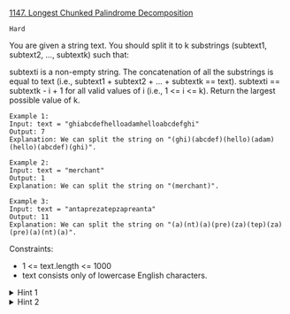[1147. Longest Chunked Palindrome Decomposition](https://leetcode.com/problems/longest-chunked-palindrome-decomposition/description/)

`Hard`

You are given a string text. You should split it to k substrings (subtext1, subtext2, ..., subtextk) such that:

subtexti is a non-empty string.
The concatenation of all the substrings is equal to text (i.e., subtext1 + subtext2 + ... + subtextk == text).
subtexti == subtextk - i + 1 for all valid values of i (i.e., 1 <= i <= k).
Return the largest possible value of k.

```
Example 1:
Input: text = "ghiabcdefhelloadamhelloabcdefghi"
Output: 7
Explanation: We can split the string on "(ghi)(abcdef)(hello)(adam)(hello)(abcdef)(ghi)".

Example 2:
Input: text = "merchant"
Output: 1
Explanation: We can split the string on "(merchant)".

Example 3:
Input: text = "antaprezatepzapreanta"
Output: 11
Explanation: We can split the string on "(a)(nt)(a)(pre)(za)(tep)(za)(pre)(a)(nt)(a)".
```

Constraints:

- 1 <= text.length <= 1000
- text consists only of lowercase English characters.

<details>
<summary>Hint 1</summary>

Using a rolling hash, we can quickly check whether two strings are equal.

</details>

<details>
<summary>Hint 2</summary>

Use that as the basis of a dp.

</details>